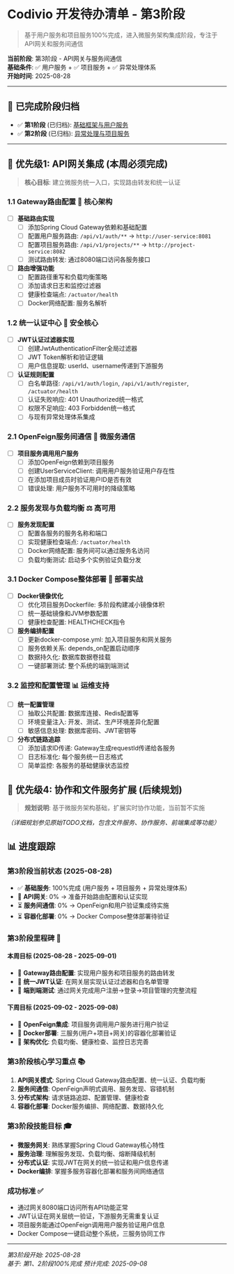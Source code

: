 # Codivio 开发待办清单 - 第3阶段

> 基于用户服务和项目服务100%完成，进入微服务架构集成阶段，专注于API网关和服务间通信

**当前阶段**: 第3阶段 - API网关与服务间通信  
**基础条件**: ✅ 用户服务 + ✅ 项目服务 + ✅ 异常处理体系  
**开始时间**: 2025-08-28

---

## 🎯 已完成阶段归档

- ✅ **第1阶段** (已归档): [基础框架与用户服务](./TODO-第1阶段-框架搭建与用户服务-已完成.md)
- ✅ **第2阶段** (已归档): [异常处理与项目服务](./TODO-第2阶段-异常处理与项目服务-已完成.md)

---

## 🚨 优先级1: API网关集成 (本周必须完成)

> **核心目标**: 建立微服务统一入口，实现路由转发和统一认证

### 1.1 Gateway路由配置 🎯 核心架构
- [ ] **基础路由实现**
  - [ ] 添加Spring Cloud Gateway依赖和基础配置
  - [ ] 配置用户服务路由: `/api/v1/auth/**` → `http://user-service:8081`
  - [ ] 配置项目服务路由: `/api/v1/projects/**` → `http://project-service:8082`
  - [ ] 测试路由转发: 通过8080端口访问各服务接口

- [ ] **路由增强功能**
  - [ ] 配置路径重写和负载均衡策略
  - [ ] 添加请求日志和监控过滤器
  - [ ] 健康检查端点: `/actuator/health`
  - [ ] Docker网络配置: 服务名解析

### 1.2 统一认证中心 🔐 安全核心  
- [ ] **JWT认证过滤器实现**
  - [ ] 创建JwtAuthenticationFilter全局过滤器
  - [ ] JWT Token解析和验证逻辑
  - [ ] 用户信息提取: userId、username传递到下游服务

- [ ] **认证规则配置**
  - [ ] 白名单路径: `/api/v1/auth/login`, `/api/v1/auth/register`, `/actuator/health`
  - [ ] 认证失败响应: 401 Unauthorized统一格式
  - [ ] 权限不足响应: 403 Forbidden统一格式
  - [ ] 与现有异常处理体系集成

### 2.1 OpenFeign服务间通信 🔗 微服务通信
- [ ] **项目服务调用用户服务**
  - [ ] 添加OpenFeign依赖到项目服务
  - [ ] 创建UserServiceClient: 调用用户服务验证用户存在性
  - [ ] 在添加项目成员时验证用户ID是否有效
  - [ ] 错误处理: 用户服务不可用时的降级策略

### 2.2 服务发现与负载均衡 ⚖️ 高可用
- [ ] **服务发现配置**
  - [ ] 配置各服务的服务名称和端口
  - [ ] 实现健康检查端点: `/actuator/health`
  - [ ] Docker网络配置: 服务间可以通过服务名访问
  - [ ] 负载均衡测试: 启动多个实例验证负载分发

### 3.1 Docker Compose整体部署 🐳 部署实战  
- [ ] **Docker镜像优化**
  - [ ] 优化项目服务Dockerfile: 多阶段构建减小镜像体积
  - [ ] 统一基础镜像和JVM参数配置
  - [ ] 健康检查配置: HEALTHCHECK指令

- [ ] **服务编排配置**
  - [ ] 更新docker-compose.yml: 加入项目服务和网关服务
  - [ ] 服务依赖关系: depends_on配置启动顺序
  - [ ] 数据持久化: 数据库数据卷挂载
  - [ ] 一键部署测试: 整个系统的端到端测试

### 3.2 监控和配置管理 📊 运维支持
- [ ] **统一配置管理**
  - [ ] 抽取公共配置: 数据库连接、Redis配置等
  - [ ] 环境变量注入: 开发、测试、生产环境差异化配置
  - [ ] 敏感信息处理: 数据库密码、JWT密钥等

- [ ] **分布式链路追踪**
  - [ ] 添加请求ID传递: Gateway生成requestId传递给各服务
  - [ ] 日志标准化: 每个服务统一日志格式
  - [ ] 简单监控: 各服务的基础健康状态监控

## 🔮 优先级4: 协作和文件服务扩展 (后续规划)

> **规划说明**: 基于微服务架构基础，扩展实时协作功能，当前暂不实施

*（详细规划参见原始TODO文档，包含文件服务、协作服务、前端集成等功能）*

## 📊 进度跟踪

### 第3阶段当前状态 (2025-08-28)
- ✅ **基础服务**: 100%完成 (用户服务 + 项目服务 + 异常处理体系)
- 🎯 **API网关**: 0% → 准备开始路由配置和认证实现
- ⏳ **服务间通信**: 0% → OpenFeign和用户验证集成待实施
- ⏳ **容器化部署**: 0% → Docker Compose整体部署待验证

### 第3阶段里程碑 🎯

#### 本周目标 (2025-08-28 - 2025-09-01)
- 🎯 **Gateway路由配置**: 实现用户服务和项目服务的路由转发
- 🎯 **统一JWT认证**: 在网关层实现认证过滤器和白名单管理  
- 🎯 **端到端测试**: 通过网关完成用户注册→登录→项目管理的完整流程

#### 下周目标 (2025-09-02 - 2025-09-08)
- 🎯 **OpenFeign集成**: 项目服务调用用户服务进行用户验证
- 🎯 **Docker部署**: 三服务(用户+项目+网关)的容器化部署验证
- 🎯 **架构优化**: 负载均衡、健康检查、监控日志完善

### 第3阶段核心学习重点 📚
1. **API网关模式**: Spring Cloud Gateway路由配置、统一认证、负载均衡
2. **服务间通信**: OpenFeign声明式调用、服务发现、容错机制  
3. **分布式架构**: 请求链路追踪、配置管理、健康检查
4. **容器化部署**: Docker服务编排、网络配置、数据持久化

### 第3阶段技能目标 🎓
- **微服务网关**: 熟练掌握Spring Cloud Gateway核心特性
- **服务治理**: 理解服务发现、负载均衡、熔断降级机制
- **分布式认证**: 实现JWT在网关的统一验证和用户信息传递
- **Docker编排**: 掌握多服务容器化部署和服务间网络通信

### 成功标准 ✅
- 通过网关8080端口访问所有API功能正常
- JWT认证在网关层统一验证，下游服务无需重复认证
- 项目服务能通过OpenFeign调用用户服务验证用户信息
- Docker Compose一键启动整个系统，三服务协同工作

---

*第3阶段开始: 2025-08-28*  
*基于: 第1、2阶段100%完成*
*预计完成: 2025-09-08*